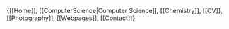 {[[Home]], [[ComputerScience|Computer Science]], [[Chemistry]], [[CV]], [[Photography]], [[Webpages]], [[Contact]]}
